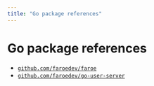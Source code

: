 ```yaml
---
title: "Go package references"
---
```


# Go package references

-   [`github.com/faroedev/faroe`](https://pkg.go.dev/github.com/faroedev/faroe)
-   [`github.com/faroedev/go-user-server`](https://pkg.go.dev/github.com/faroedev/go-user-server)
